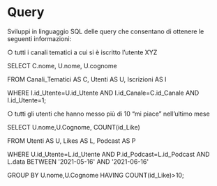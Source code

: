 # Query
Sviluppi in linguaggio SQL delle query che consentano di ottenere le seguenti 
informazioni:

○ tutti i canali tematici a cui si è iscritto l’utente XYZ

SELECT  C.nome, U.nome, U.cognome 

FROM Canali_Tematici AS C, Utenti AS U, Iscrizioni AS I 

WHERE I.id_Utente=U.id_Utente AND I.id_Canale=C.id_Canale AND I.id_Utente=1;

○ tutti gli utenti che hanno messo più di 10 “mi piace” nell’ultimo mese

SELECT U.nome,U.Cognome, COUNT(id_Like) 

FROM Utenti AS U, Likes AS L, Podcast AS P 

WHERE U.id_Utente=L.id_Utente AND P.id_Podcast=L.id_Podcast AND L.data BETWEEN '2021-05-16' AND '2021-06-16'

GROUP BY U.nome,U.Cognome HAVING COUNT(id_Like)>10;
